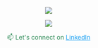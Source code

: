 
<p align="center">
  <img src="https://i.pinimg.com/originals/9c/34/c5/9c34c5a9b612d4a28146abdf555cae3a.gif" />
</p>

<p align="center">
  <img src="https://a.top4top.io/p_3432t9r8d1.png" />
</p>
<!---<h3  align="center">👋 <span style="color:#FF5733">Hey there! I'm Abdulelah</span></h3>

<!---<p  align="center"> <span style="color:#FF8C00">🚀 Tech enthusiast</span> with a growing interest in <strong><span style="color:#FF1493">cybersecurity</span></strong></p>

<p  align="center"><span style="color:#1E90FF">🎓 Currently studying</span> <strong>Computer Science</strong></p>

<p  align="center"><span style="color:#32CD32">🔍 Always curious, always learning</span></p>

<p  align="center"><span style="color:#9400D3">🤝 Looking to collaborate</span> on exciting <span style="color:#FF4500">security and tech projects</span></p>
--->
<p  align="center"><span style="color:#2E8B57">📫 Let's connect on</span> 
<a href="https://www.linkedin.com/in/abdulelah-al-balawi-96294a284" style="color:#1DA1F2">LinkedIn</a></p>

<!----<p align="center">
  <img src="https://media.giphy.com/media/qgQUggAC3Pfv687qPC/giphy.gif" />
</p>-----


<!---
karozmas/karozmas is a ✨ special ✨ repository because its `README.md` (this file) appears on your GitHub profile.
You can click the Preview link to take a look at your changes.
--->
